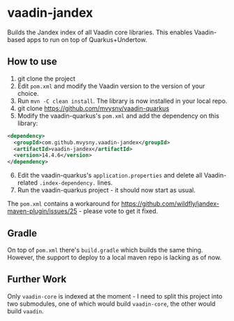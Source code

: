 # vaadin-jandex

Builds the Jandex index of all Vaadin core libraries. This enables Vaadin-based
apps to run on top of Quarkus+Undertow.

## How to use

1. git clone the project
2. Edit `pom.xml` and modify the Vaadin version to the version of your choice.
3. Run `mvn -C clean install`. The library is now installed in your local repo.
4. git clone https://github.com/mvysny/vaadin-quarkus
5. Modify the vaadin-quarkus's `pom.xml` and add the dependency on this library:

```xml
<dependency>
  <groupId>com.github.mvysny.vaadin-jandex</groupId>
  <artifactId>vaadin-jandex</artifactId>
  <version>14.4.6</version>
</dependency>
```

6. Edit the vaadin-quarkus's `application.properties` and delete all Vaadin-related
   `.index-dependency.` lines.
7. Run the vaadin-quarkus project - it should now start as usual.

The `pom.xml` contains a workaround for https://github.com/wildfly/jandex-maven-plugin/issues/25 - please vote to get it fixed.

## Gradle

On top of `pom.xml` there's `build.gradle` which builds the same thing. However,
the support to deploy to a local maven repo is lacking as of now.

## Further Work

Only `vaadin-core` is indexed at the moment - I need to split this project into
two submodules, one of which would build `vaadin-core`, the other would build
`vaadin`.
